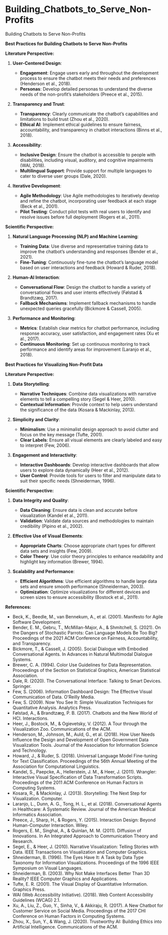 # Building_Chatbots_to_Serve_Non-Profits
Building Chatbots to Serve Non-Profits

**Best Practices for Building Chatbots to Serve Non-Profits**

**Literature Perspective:**

1. **User-Centered Design**:
   - **Engagement**: Engage users early and throughout the development process to ensure the chatbot meets their needs and preferences (Henderson et al., 2018).
   - **Personas**: Develop detailed personas to understand the diverse needs of the non-profit’s stakeholders (Preece et al., 2015).

2. **Transparency and Trust**:
   - **Transparency**: Clearly communicate the chatbot’s capabilities and limitations to build trust (Zhou et al., 2020).
   - **Ethical AI**: Implement ethical guidelines to ensure fairness, accountability, and transparency in chatbot interactions (Binns et al., 2018).

3. **Accessibility**:
   - **Inclusive Design**: Ensure the chatbot is accessible to people with disabilities, including visual, auditory, and cognitive impairments (WAI, 2018).
   - **Multilingual Support**: Provide support for multiple languages to cater to diverse user groups (Dale, 2020).

4. **Iterative Development**:
   - **Agile Methodology**: Use Agile methodologies to iteratively develop and refine the chatbot, incorporating user feedback at each stage (Beck et al., 2001).
   - **Pilot Testing**: Conduct pilot tests with real users to identify and resolve issues before full deployment (Rogers et al., 2011).

**Scientific Perspective:**

1. **Natural Language Processing (NLP) and Machine Learning**:
   - **Training Data**: Use diverse and representative training data to improve the chatbot’s understanding and responses (Bender et al., 2021).
   - **Fine-Tuning**: Continuously fine-tune the chatbot’s language model based on user interactions and feedback (Howard & Ruder, 2018).

2. **Human-AI Interaction**:
   - **Conversational Flow**: Design the chatbot to handle a variety of conversational flows and user intents effectively (Følstad & Brandtzæg, 2017).
   - **Fallback Mechanisms**: Implement fallback mechanisms to handle unexpected queries gracefully (Bickmore & Cassell, 2005).

3. **Performance and Monitoring**:
   - **Metrics**: Establish clear metrics for chatbot performance, including response accuracy, user satisfaction, and engagement rates (Xu et al., 2017).
   - **Continuous Monitoring**: Set up continuous monitoring to track performance and identify areas for improvement (Laranjo et al., 2018).

**Best Practices for Visualizing Non-Profit Data**

**Literature Perspective:**

1. **Data Storytelling**:
   - **Narrative Techniques**: Combine data visualizations with narrative elements to tell a compelling story (Segel & Heer, 2010).
   - **Contextual Information**: Provide context to help users understand the significance of the data (Kosara & Mackinlay, 2013).

2. **Simplicity and Clarity**:
   - **Minimalism**: Use a minimalist design approach to avoid clutter and focus on the key message (Tufte, 2001).
   - **Clear Labels**: Ensure all visual elements are clearly labeled and easy to interpret (Few, 2006).

3. **Engagement and Interactivity**:
   - **Interactive Dashboards**: Develop interactive dashboards that allow users to explore data dynamically (Heer et al., 2012).
   - **User Control**: Provide tools for users to filter and manipulate data to suit their specific needs (Shneiderman, 1996).

**Scientific Perspective:**

1. **Data Integrity and Quality**:
   - **Data Cleaning**: Ensure data is clean and accurate before visualization (Kandel et al., 2011).
   - **Validation**: Validate data sources and methodologies to maintain credibility (Pipino et al., 2002).

2. **Effective Use of Visual Elements**:
   - **Appropriate Charts**: Choose appropriate chart types for different data sets and insights (Few, 2009).
   - **Color Theory**: Use color theory principles to enhance readability and highlight key information (Brewer, 1994).

3. **Scalability and Performance**:
   - **Efficient Algorithms**: Use efficient algorithms to handle large data sets and ensure smooth performance (Shneiderman, 2003).
   - **Optimization**: Optimize visualizations for different devices and screen sizes to ensure accessibility (Bostock et al., 2011).

**References:**

- Beck, K., Beedle, M., van Bennekum, A., et al. (2001). Manifesto for Agile Software Development.
- Bender, E. M., Gebru, T., McMillan-Major, A., & Shmitchell, S. (2021). On the Dangers of Stochastic Parrots: Can Language Models Be Too Big? Proceedings of the 2021 ACM Conference on Fairness, Accountability, and Transparency.
- Bickmore, T., & Cassell, J. (2005). Social Dialogue with Embodied Conversational Agents. In Advances in Natural Multimodal Dialogue Systems.
- Brewer, C. A. (1994). Color Use Guidelines for Data Representation. Proceedings of the Section on Statistical Graphics, American Statistical Association.
- Dale, R. (2020). The Conversational Interface: Talking to Smart Devices. Springer.
- Few, S. (2006). Information Dashboard Design: The Effective Visual Communication of Data. O'Reilly Media.
- Few, S. (2009). Now You See It: Simple Visualization Techniques for Quantitative Analysis. Analytics Press.
- Følstad, A., & Brandtzæg, P. B. (2017). Chatbots and the New World of HCI. Interactions.
- Heer, J., Bostock, M., & Ogievetsky, V. (2012). A Tour through the Visualization Zoo. Communications of the ACM.
- Henderson, M., Johnson, M., Auld, G., et al. (2018). How User Needs Influence the Design and Development of Open Government Data Visualization Tools. Journal of the Association for Information Science and Technology.
- Howard, J., & Ruder, S. (2018). Universal Language Model Fine-tuning for Text Classification. Proceedings of the 56th Annual Meeting of the Association for Computational Linguistics.
- Kandel, S., Paepcke, A., Hellerstein, J. M., & Heer, J. (2011). Wrangler: Interactive Visual Specification of Data Transformation Scripts. Proceedings of the 2011 ACM Conference on Human Factors in Computing Systems.
- Kosara, R., & Mackinlay, J. (2013). Storytelling: The Next Step for Visualization. Computer.
- Laranjo, L., Dunn, A. G., Tong, H. L., et al. (2018). Conversational Agents in Healthcare: A Systematic Review. Journal of the American Medical Informatics Association.
- Preece, J., Sharp, H., & Rogers, Y. (2015). Interaction Design: Beyond Human-Computer Interaction. Wiley.
- Rogers, E. M., Singhal, A., & Quinlan, M. M. (2011). Diffusion of Innovations. In An Integrated Approach to Communication Theory and Research.
- Segel, E., & Heer, J. (2010). Narrative Visualization: Telling Stories with Data. IEEE Transactions on Visualization and Computer Graphics.
- Shneiderman, B. (1996). The Eyes Have It: A Task by Data Type Taxonomy for Information Visualizations. Proceedings of the 1996 IEEE Symposium on Visual Languages.
- Shneiderman, B. (2003). Why Not Make Interfaces Better Than 3D Reality? IEEE Computer Graphics and Applications.
- Tufte, E. R. (2001). The Visual Display of Quantitative Information. Graphics Press.
- WAI (Web Accessibility Initiative). (2018). Web Content Accessibility Guidelines (WCAG) 2.1.
- Xu, A., Liu, Z., Guo, Y., Sinha, V., & Akkiraju, R. (2017). A New Chatbot for Customer Service on Social Media. Proceedings of the 2017 CHI Conference on Human Factors in Computing Systems.
- Zhou, X., Sun, Y., & Wang, J. (2020). Trustworthy AI: Building Ethics into Artificial Intelligence. Communications of the ACM.
